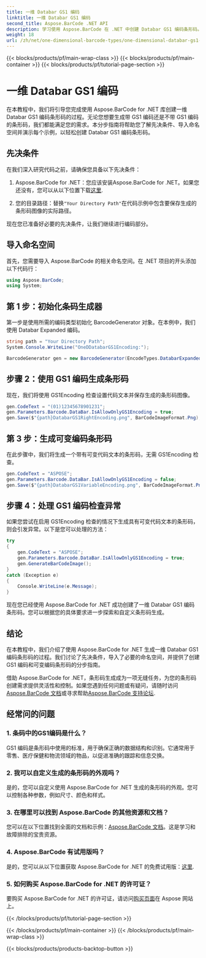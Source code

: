 ```yaml
---
title: 一维 Databar GS1 编码
linktitle: 一维 Databar GS1 编码
second_title: Aspose.BarCode .NET API
description: 学习使用 Aspose.BarCode 在 .NET 中创建 Databar GS1 编码条形码。轻松生成条形码。请遵循我们的分步指南。
weight: 18
url: /zh/net/one-dimensional-barcode-types/one-dimensional-databar-gs1-encoding/
---
```


{{< blocks/products/pf/main-wrap-class >}}
{{< blocks/products/pf/main-container >}}
{{< blocks/products/pf/tutorial-page-section >}}

# 一维 Databar GS1 编码


在本教程中，我们将引导您完成使用 Aspose.BarCode for .NET 库创建一维 Databar GS1 编码条形码的过程。无论您想要生成带 GS1 编码还是不带 GS1 编码的条形码，我们都能满足您的需求。本分步指南将帮助您了解先决条件、导入命名空间并演示每个示例，以轻松创建 Databar GS1 编码条形码。

## 先决条件

在我们深入研究代码之前，请确保您具备以下先决条件：

1.  Aspose.BarCode for .NET：您应该安装Aspose.BarCode for .NET。如果您还没有，您可以从以下位置下载[这里](https://releases.aspose.com/barcode/net/).

2. 您的目录路径：替换`"Your Directory Path"`在代码示例中包含要保存生成的条形码图像的实际路径。

现在您已准备好必要的先决条件，让我们继续进行编码部分。

## 导入命名空间

首先，您需要导入 Aspose.BarCode 的相关命名空间。在 .NET 项目的开头添加以下代码行：

```csharp
using Aspose.BarCode;
using System;
```

## 第 1 步：初始化条码生成器

第一步是使用所需的编码类型初始化 BarcodeGenerator 对象。在本例中，我们使用 Databar Expanded 编码。 

```csharp
string path = "Your Directory Path";
System.Console.WriteLine("OneDDatabarGS1Encoding:");

BarcodeGenerator gen = new BarcodeGenerator(EncodeTypes.DatabarExpanded, "");
```

## 步骤 2：使用 GS1 编码生成条形码

现在，我们将使用 GS1Encoding 检查设置代码文本并保存生成的条形码图像。 

```csharp
gen.CodeText = "(01)12345678901231";
gen.Parameters.Barcode.DataBar.IsAllowOnlyGS1Encoding = true;
gen.Save($"{path}DatabarGS1RightEncoding.png", BarCodeImageFormat.Png);
```

## 第 3 步：生成可变编码条形码

在此步骤中，我们将生成一个带有可变代码文本的条形码，无需 GS1Encoding 检查。

```csharp
gen.CodeText = "ASPOSE";
gen.Parameters.Barcode.DataBar.IsAllowOnlyGS1Encoding = false;
gen.Save($"{path}DatabarGS1VariableEncoding.png", BarCodeImageFormat.Png);
```

## 步骤 4：处理 GS1 编码检查异常

如果您尝试在启用 GS1Encoding 检查的情况下生成具有可变代码文本的条形码，则会引发异常。以下是您可以处理的方法：

```csharp
try
{
    gen.CodeText = "ASPOSE";
    gen.Parameters.Barcode.DataBar.IsAllowOnlyGS1Encoding = true;
    gen.GenerateBarCodeImage();
}
catch (Exception e)
{
    Console.WriteLine(e.Message);
}
```

现在您已经使用 Aspose.BarCode for .NET 成功创建了一维 Databar GS1 编码条形码。您可以根据您的具体要求进一步探索和自定义条形码生成。

## 结论

在本教程中，我们介绍了使用 Aspose.BarCode for .NET 生成一维 Databar GS1 编码条形码的过程。我们讨论了先决条件，导入了必要的命名空间，并提供了创建 GS1 编码和可变编码条形码的分步指南。

借助 Aspose.BarCode for .NET，条形码生成成为一项无缝任务，为您的条形码创建需求提供灵活性和控制。如果您遇到任何问题或有疑问，请随时访问[Aspose.BarCode 文档](https://reference.aspose.com/barcode/net/)或寻求帮助[Aspose.BarCode 支持论坛](https://forum.aspose.com/c/barcode/13).

## 经常问的问题

### 1. 条码中的GS1编码是什么？
GS1 编码是条形码中使用的标准，用于确保正确的数据结构和识别。它通常用于零售、医疗保健和物流领域的物品，以促进准确的跟踪和信息交换。

### 2. 我可以自定义生成的条形码的外观吗？
是的，您可以自定义使用 Aspose.BarCode for .NET 生成的条形码的外观。您可以控制各种参数，例如尺寸、颜色和样式。

### 3. 在哪里可以找到 Aspose.BarCode 的其他资源和文档？
您可以在以下位置找到全面的文档和示例：[Aspose.BarCode 文档](https://reference.aspose.com/barcode/net/)。这是学习和故障排除的宝贵资源。

### 4. Aspose.BarCode 有试用版吗？
是的，您可以从以下位置获取 Aspose.BarCode for .NET 的免费试用版：[这里](https://releases.aspose.com/).

### 5. 如何购买 Aspose.BarCode for .NET 的许可证？
要购买 Aspose.BarCode for .NET 的许可证，请访问[购买页面](https://purchase.aspose.com/buy)在 Aspose 网站上。

{{< /blocks/products/pf/tutorial-page-section >}}

{{< /blocks/products/pf/main-container >}}
{{< /blocks/products/pf/main-wrap-class >}}

{{< blocks/products/products-backtop-button >}}
